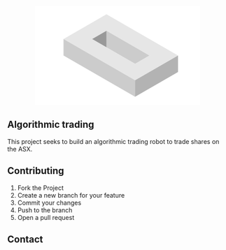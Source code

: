 <!-- PROJECT LOGO -->
<br />
<p align="center">
  <a href="">
    <img src="images/zero.png">
  </a>
</p>

## Algorithmic trading

This project seeks to build an algorithmic trading robot to trade shares on the
ASX.

<!-- CONTRIBUTING-->
## Contributing

1. Fork the Project
2. Create a new branch for your feature
3. Commit your changes
4. Push to the branch
5. Open a pull request

<!-- CONTACT -->
## Contact
